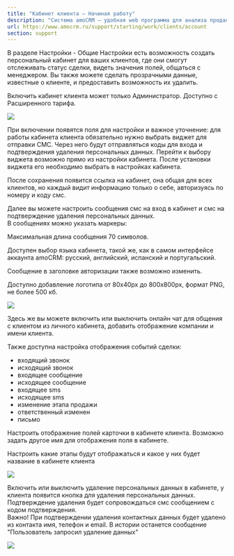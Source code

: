 ```yaml
---
title: "Кабинет клиента — Начиная работу"
description: "Система amoCRM – удобная web программа для анализа продаж, доступная в режиме online из любой точки мира! Подробности узнавайте по указанным на сайте телефонам в Москве."
url: https://www.amocrm.ru/support/starting/work/clients/account
section: support
---
```


В разделе Настройки - Общие Настройки есть возможность создать персональный кабинет для ваших клиентов, где они смогут отслеживать статус сделки, видеть значения полей, общаться с менеджером. Вы также можете сделать прозрачными данные, известные о клиенте, и предоставить возможность их удалить.

Включить кабинет клиента может только Администратор. Доступно с Расширенного тарифа.

![](/uploads/2020/12/7.png)

При включении появятся поля для настройки и важное уточнение: для работы кабинета клиента обязательно нужно выбрать виджет для отправки СМС. Через него будут отправляться коды для входа и подтверждения удаления персональных данных. Перейти к выбору виджета возможно прямо из настройки кабинета. После установки виджета его необходимо выбрать в настройках кабинета.

После сохранения появится ссылка на кабинет, она общая для всех клиентов, но каждый видит информацию только о себе, авторизуясь по номеру и коду смс.

Далее вы можете настроить сообщения смс на вход в кабинет и смс на подтверждение удаления персональных данных.  
В сообщениях можно указать маркеры:

Максимальная длина сообщения 70 символов.

Доступен выбор языка кабинета, такой же, как в самом интерфейсе аккаунта amoCRM: русский, английский, испанский и португальский.

Сообщение в заголовке авторизации также возможно изменить.

Доступно добавление логотипа от 80х40px до 800x800px, формат PNG, не более 500 кб.

![](/uploads/2020/12/6.png)

Здесь же вы можете включить или выключить онлайн чат для общения с клиентом из личного кабинета, добавить отображение компании и имени клиента.

Также доступна настройка отображения событий сделки:  
- входящий звонок  
- исходящий звонок  
- входящее сообщение   
- исходящее сообщение  
- входящее sms  
- исходящее sms  
- изменение этапа продажи  
- ответственный изменен  
- письмо

Настроить отображение полей карточки в кабинете клиента. Возможно задать другое имя для отображения поля в кабинете.

Настроить какие этапы будут отображаться и какое у них будет название в кабинете клиента

![](/uploads/2020/12/8.png)

Включить или выключить удаление персональных данных в кабинете, у клиента появится кнопка для удаления персональных данных. Подтверждение удаления будет сопровождаться смс сообщением с кодом подтверждения.   
Важно! При подтверждении удаления контактных данных будет удалено из контакта имя, телефон и email. В истории останется сообщение "Пользователь запросил удаление данных"

![](/uploads/2020/12/10.png)